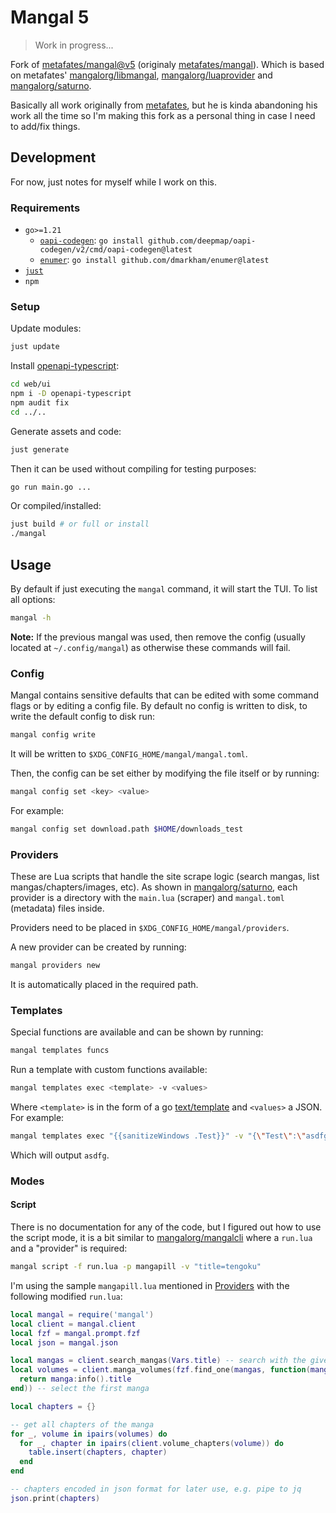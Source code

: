 # Mangal 5

> Work in progress...

Fork of [metafates/mangal@v5](/metafates/mangal/tree/v5) (originaly [metafates/mangal](/metafates/mangal)). Which is based on metafates' [mangalorg/libmangal](/mangalorg/libmangal), [mangalorg/luaprovider](/mangalorg/luaprovider) and [mangalorg/saturno](/mangalorg/saturno).

Basically all work originally from [metafates](/metafates), but he is kinda abandoning his work all the time so I'm making this fork as a personal thing in case I need to add/fix things.

## Development

For now, just notes for myself while I work on this.

### Requirements

- `go>=1.21`
  - [`oapi-codegen`](https://github.com/deepmap/oapi-codegen): `go install github.com/deepmap/oapi-codegen/v2/cmd/oapi-codegen@latest`
  - [`enumer`](https://github.com/dmarkham/enumer): `go install github.com/dmarkham/enumer@latest`
- [`just`](https://github.com/casey/just)
- `npm`

### Setup

Update modules:

```sh
just update
```

Install [openapi-typescript](https://www.npmjs.com/package/openapi-typescript):

```sh
cd web/ui
npm i -D openapi-typescript
npm audit fix
cd ../..
```

Generate assets and code:

```sh
just generate
```

Then it can be used without compiling for testing purposes:

```sh
go run main.go ...
```

Or compiled/installed:

```sh
just build # or full or install
./mangal
```


## Usage

By default if just executing the `mangal` command, it will start the TUI. To list all options:

```sh
mangal -h
```

**Note:** If the previous mangal was used, then remove the config (usually located at `~/.config/mangal`) as otherwise these commands will fail.

### Config

Mangal contains sensitive defaults that can be edited with some command flags or by editing a config file. By default no config is written to disk, to write the default config to disk run:

```sh
mangal config write
```

It will be written to `$XDG_CONFIG_HOME/mangal/mangal.toml`.

Then, the config can be set either by modifying the file itself or by running:

```sh
mangal config set <key> <value>
```

For example:

```sh
mangal config set download.path $HOME/downloads_test
```

### Providers

These are Lua scripts that handle the site scrape logic (search mangas, list mangas/chapters/images, etc). As shown in [mangalorg/saturno](/mangalorg/saturno), each provider is a directory with the `main.lua` (scraper) and `mangal.toml` (metadata) files inside.

Providers need to be placed in `$XDG_CONFIG_HOME/mangal/providers`.

A new provider can be created by running:

```sh
mangal providers new
```

It is automatically placed in the required path.

### Templates

Special functions are available and can be shown by running:

```sh
mangal templates funcs
```

Run a template with custom functions available:

```sh
mangal templates exec <template> -v <values>
```

Where `<template>` is in the form of a go [text/template](https://pkg.go.dev/text/template) and `<values>` a JSON. For example:

```sh
mangal templates exec "{{sanitizeWindows .Test}}" -v "{\"Test\":\"asdfg<>:?\"}"
```

Which will output `asdfg`.

### Modes

#### Script

There is no documentation for any of the code, but I figured out how to use the script mode, it is a bit similar to [mangalorg/mangalcli](/mangalorg/mangalcli) where a `run.lua` and a "provider" is required:

```sh
mangal script -f run.lua -p mangapill -v "title=tengoku"
```

I'm using the sample `mangapill.lua` mentioned in [Providers](#providers) with the following modified `run.lua`:

```lua
local mangal = require('mangal')
local client = mangal.client
local fzf = mangal.prompt.fzf
local json = mangal.json

local mangas = client.search_mangas(Vars.title) -- search with the given title
local volumes = client.manga_volumes(fzf.find_one(mangas, function(manga)
  return manga:info().title
end)) -- select the first manga

local chapters = {}

-- get all chapters of the manga
for _, volume in ipairs(volumes) do
  for _, chapter in ipairs(client.volume_chapters(volume)) do
    table.insert(chapters, chapter)
  end
end

-- chapters encoded in json format for later use, e.g. pipe to jq
json.print(chapters)
```
